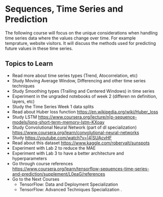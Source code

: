 # Sequences, Time Series and Prediction

The following course will focus on the unique considerations when handling time series data where the values change over time. For example temprature, website visitors. It will discuss the methods used for predicting future values in these time series.

## Topics to Learn

- Read more about time series types (Trend, Atocorrelation, etc)
- Study Moving Average Window, Differencing and other time series techniques
- Study Smoothing types (Trailing and Centered Windows) in time series
- Experiment in the ungraded notebooks of week 2 (differen nn definition, layers, etc)
- Study the Time Series Week 1 data splits
- Read about Huber loss function https://en.wikipedia.org/wiki/Huber_loss
- Study LSTM https://www.coursera.org/lecture/n|p-sequence-models/long-short-term-memory-Istm-KXoay
- Study Convolutional Neural Network (part of dl specialization) https://www.coursera.org/learn/convolutional-neural-networks
- Study https://youtube.com/watch?v=|4|SUAcvHF
- Read about this dataset https://www.kaggle.com/robervalt/sunspots
- Experiment with Lab 2 to reduce the MAE
- Experiment with Lab 3 to have a better architecture and hyperparameters
- Go through course references https://www.coursera.org/learn/tensorflow-sequences-time-series-and-prediction/supplement/L0eaG/references
- Go to the Next Courses
    - TensorFlow: Data and Deployment Specialization
    - TensorFlow: Advanced Techniques Specialization
. 
